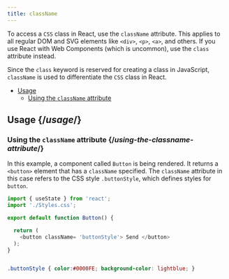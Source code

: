 ```yaml
---
title: className
---
```


<Intro>

To access a `CSS` class in React, use the `className` attribute. This applies to all regular DOM and SVG elements like `<div>`, `<p>`, `<a>`, and others. If you use React with Web Components (which is uncommon), use the `class` attribute instead.

<Note>

Since the `class` keyword is reserved for creating a class in JavaScript, `className` is used to differentiate the `CSS` class in React.

</Note>

</Intro>

- [Usage](#usage)
  - [Using the `className` attribute](#using-the-classname-attribute)

## Usage {/*usage*/}

### Using the `className` attribute {/*using-the-classname-attribute*/}

In this example, a component called `Button` is being rendered. It returns a `<button>` element that has a `className` specified. The `className` attribute in this case refers to the CSS style `.buttonStyle`, which defines styles for `button`.

<Sandpack>

``` js App.js
import { useState } from 'react';
import './Styles.css';

export default function Button() {

  return (
    <button className= 'buttonStyle'> Send </button>
  );
}

```

```css Styles.css

.buttonStyle { color:#0000FE; background-color: lightblue; }

```
</Sandpack>
